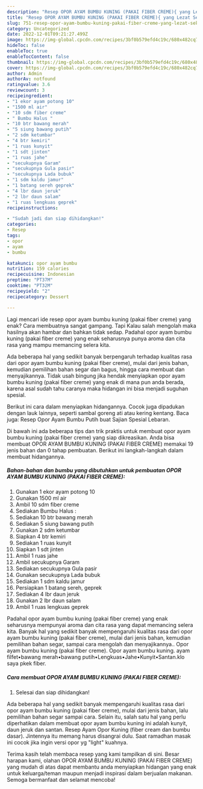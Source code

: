 ```yaml
---
description: "Resep OPOR AYAM BUMBU KUNING (PAKAI FIBER CREME){ yang Lezat Sekali,  Menu Buat lebaran"
title: "Resep OPOR AYAM BUMBU KUNING (PAKAI FIBER CREME){ yang Lezat Sekali,  Menu Buat lebaran"
slug: 751-resep-opor-ayam-bumbu-kuning-pakai-fiber-creme-yang-lezat-sekali-menu-buat-lebaran
category: Uncategorized
date: 2022-12-01T09:21:27.499Z
image: https://img-global.cpcdn.com/recipes/3bf0b579efd4c19c/680x482cq70/opor-ayam-bumbu-kuning-pakai-fiber-creme-foto-resep-utama.jpg
hideToc: false
enableToc: true
enableTocContent: false
thumbnail: https://img-global.cpcdn.com/recipes/3bf0b579efd4c19c/680x482cq70/opor-ayam-bumbu-kuning-pakai-fiber-creme-foto-resep-utama.jpg
cover: https://img-global.cpcdn.com/recipes/3bf0b579efd4c19c/680x482cq70/opor-ayam-bumbu-kuning-pakai-fiber-creme-foto-resep-utama.jpg
author: Admin
authorAv: notfound
ratingvalue: 3.6
reviewcount: 3
recipeingredient:
- "1 ekor ayam potong 10"
- "1500 ml air"
- "10 sdm fiber creme"
- " Bumbu Halus "
- "10 btr bawang merah"
- "5 siung bawang putih"
- "2 sdm ketumbar"
- "4 btr kemiri"
- "1 ruas kunyit"
- "1 sdt jinten"
- "1 ruas jahe"
- "secukupnya Garam"
- "secukupnya Gula pasir"
- "secukupnya Lada bubuk"
- "1 sdm kaldu jamur"
- "1 batang sereh geprek"
- "4 lbr daun jeruk"
- "2 lbr daun salam"
- "1 ruas lengkuas geprek"
recipeinstructions:

- "Sudah jadi dan siap dihidangkan!"
categories:
- Resep
tags:
- opor
- ayam
- bumbu

katakunci: opor ayam bumbu 
nutrition: 159 calories
recipecuisine: Indonesian
preptime: "PT37M"
cooktime: "PT32M"
recipeyield: "2"
recipecategory: Dessert

---
```



Lagi mencari ide resep opor ayam bumbu kuning (pakai fiber creme) yang enak? Cara membuatnya sangat gampang. Tapi Kalau salah mengolah maka hasilnya akan hambar dan bahkan tidak sedap. Padahal opor ayam bumbu kuning (pakai fiber creme) yang enak seharusnya punya aroma dan cita rasa yang mampu memancing selera kita.


Ada beberapa hal yang sedikit banyak berpengaruh terhadap kualitas rasa dari opor ayam bumbu kuning (pakai fiber creme), mulai dari jenis bahan, kemudian pemilihan bahan segar dan bagus, hingga cara membuat dan menyajikannya. Tidak usah bingung jika hendak menyiapkan opor ayam bumbu kuning (pakai fiber creme) yang enak di mana pun anda berada, karena asal sudah tahu caranya maka hidangan ini bisa menjadi suguhan spesial.

Berikut ini cara dalam menyiapkan hidangannya. Cocok juga dipadukan dengan lauk lainnya, seperti sambal goreng ati atau kering kentang. Baca juga: Resep Opor Ayam Bumbu Putih buat Sajian Spesial Lebaran.


Di bawah ini ada beberapa tips dan trik praktis untuk membuat opor ayam bumbu kuning (pakai fiber creme) yang siap dikreasikan. Anda bisa membuat OPOR AYAM BUMBU KUNING (PAKAI FIBER CREME) memakai 19 jenis bahan dan 0 tahap pembuatan. Berikut ini langkah-langkah dalam membuat hidangannya.

<!--inarticleads1-->

##### Bahan-bahan dan bumbu yang dibutuhkan untuk pembuatan OPOR AYAM BUMBU KUNING (PAKAI FIBER CREME):

1. Gunakan 1 ekor ayam potong 10
1. Gunakan 1500 ml air
1. Ambil 10 sdm fiber creme
1. Sediakan  Bumbu Halus :
1. Sediakan 10 btr bawang merah
1. Sediakan 5 siung bawang putih
1. Gunakan 2 sdm ketumbar
1. Siapkan 4 btr kemiri
1. Sediakan 1 ruas kunyit
1. Siapkan 1 sdt jinten
1. Ambil 1 ruas jahe
1. Ambil secukupnya Garam
1. Sediakan secukupnya Gula pasir
1. Gunakan secukupnya Lada bubuk
1. Sediakan 1 sdm kaldu jamur
1. Persiapkan 1 batang sereh, geprek
1. Sediakan 4 lbr daun jeruk
1. Gunakan 2 lbr daun salam
1. Ambil 1 ruas lengkuas geprek


Padahal opor ayam bumbu kuning (pakai fiber creme) yang enak seharusnya mempunyai aroma dan cita rasa yang dapat memancing selera kita. Banyak hal yang sedikit banyak mempengaruhi kualitas rasa dari opor ayam bumbu kuning (pakai fiber creme), mulai dari jenis bahan, kemudian pemilihan bahan segar, sampai cara mengolah dan menyajikannya.. Opor ayam bumbu kuning (pakai fiber creme). Opor ayam bumbu kuning. ayam filfet•bawang merah•bawang putih•Lengkuas•Jahe•Kunyit•Santan.klo saya pkek fiber. 

<!--inarticleads2-->

##### Cara membuat OPOR AYAM BUMBU KUNING (PAKAI FIBER CREME):


1. Selesai dan siap dihidangkan!

Ada beberapa hal yang sedikit banyak mempengaruhi kualitas rasa dari opor ayam bumbu kuning (pakai fiber creme), mulai dari jenis bahan, lalu pemilihan bahan segar sampai cara. Selain itu, salah satu hal yang perlu diperhatikan dalam membuat opor ayam bumbu kuning ini adalah kunyit, daun jeruk dan santan. Resep Ayam Opor Kuning (fiber cream dan bumbu dasar). Jintennya itu memang harus disangrai dulu. Saat ramadhan masak ini cocok jika ingin versi opor yg &#34;light&#34; kuahnya. 

Terima kasih telah membaca resep yang kami tampilkan di sini. Besar harapan kami, olahan OPOR AYAM BUMBU KUNING (PAKAI FIBER CREME) yang mudah di atas dapat membantu anda menyiapkan hidangan yang enak untuk keluarga/teman maupun menjadi inspirasi dalam berjualan makanan. Semoga bermanfaat dan selamat mencoba!
